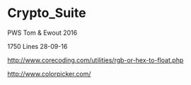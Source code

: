 # Crypto_Suite
PWS Tom &amp; Ewout 2016

1750 Lines 28-09-16

http://www.corecoding.com/utilities/rgb-or-hex-to-float.php

http://www.colorpicker.com/
